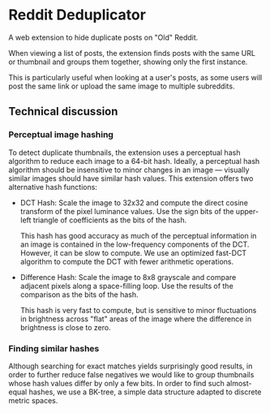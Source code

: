 # Reddit Deduplicator

A web extension to hide duplicate posts on "Old" Reddit.

When viewing a list of posts, the extension finds posts with the same URL or
thumbnail and groups them together, showing only the first instance.

This is particularly useful when looking at a user's posts, as some users will
post the same link or upload the same image to multiple subreddits.

## Technical discussion

### Perceptual image hashing

To detect duplicate thumbnails, the extension uses a perceptual hash algorithm
to reduce each image to a 64-bit hash. Ideally, a perceptual hash algorithm
should be insensitive to minor changes in an image — visually similar images
should have similar hash values. This extension offers two alternative hash
functions:

* DCT Hash: Scale the image to 32x32 and compute the direct cosine transform of
  the pixel luminance values. Use the sign bits of the upper-left triangle of
  coefficients as the bits of the hash.

  This hash has good accuracy as much of the perceptual information in an image
  is contained in the low-frequency components of the DCT. However, it can be
  slow to compute. We use an optimized fast-DCT algorithm to compute the DCT
  with fewer arithmetic operations.

* Difference Hash: Scale the image to 8x8 grayscale and compare adjacent pixels
  along a space-filling loop. Use the results of the comparison as the bits of
  the hash.

  This hash is very fast to compute, but is sensitive to minor fluctuations in
  brightness across "flat" areas of the image where the difference in
  brightness is close to zero.

### Finding similar hashes

Although searching for exact matches yields surprisingly good results, in order
to further reduce false negatives we would like to group thumbnails whose hash
values differ by only a few bits. In order to find such almost-equal hashes, we
use a BK-tree, a simple data structure adapted to discrete metric spaces.
